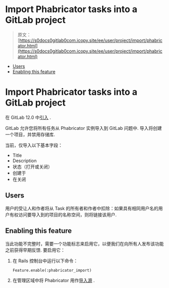 # Import Phabricator tasks into a GitLab project

> 原文：[https://s0docs0gitlab0com.icopy.site/ee/user/project/import/phabricator.html](https://s0docs0gitlab0com.icopy.site/ee/user/project/import/phabricator.html)

*   [Users](#users)
*   [Enabling this feature](#enabling-this-feature)

# Import Phabricator tasks into a GitLab project[](#import-phabricator-tasks-into-a-gitlab-project "Permalink")

在 GitLab 12.0 中[引入](https://gitlab.com/gitlab-org/gitlab-foss/-/issues/60562) .

GitLab 允许您将所有任务从 Phabricator 实例导入到 GitLab 问题中. 导入将创建一个项目，并禁用存储库.

当前，仅导入以下基本字段：

*   Title
*   Description
*   状态（打开或关闭）
*   创建于
*   在关闭

## Users[](#users "Permalink")

用户的受让人和作者将从 Task 的所有者和作者中扣除：如果具有相同用户名的用户有权访问要导入到的项目的名称空间，则将链接该用户.

## Enabling this feature[](#enabling-this-feature "Permalink")

当此功能不完整时，需要一个功能标志来启用它，以便我们在向所有人发布该功能之前获得早期反馈. 要启用它：

1.  在 Rails 控制台中运行以下命令：

    ```
    Feature.enable(:phabricator_import) 
    ```

2.  在管理区域中将 Phabricator 用作[导入源](../../admin_area/settings/visibility_and_access_controls.html#import-sources) .